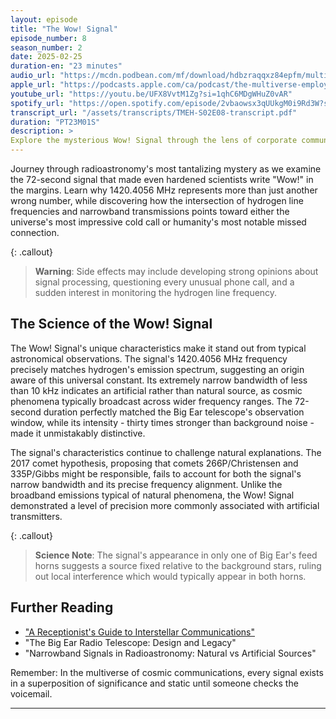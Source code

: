 ```yaml
---
layout: episode
title: "The Wow! Signal"
episode_number: 8
season_number: 2
date: 2025-02-25
duration-en: "23 minutes"
audio_url: "https://mcdn.podbean.com/mf/download/hdbzraqqxz84epfm/multiverse-employee-handbook-s02e08-wow-signal.mp3"
apple_url: "https://podcasts.apple.com/ca/podcast/the-multiverse-employee-handbook/id1764134739?i=1000695785654"
youtube_url: "https://youtu.be/UFX8VvtM1Zg?si=1qhC6MDgWHuZ0vAR"
spotify_url: "https://open.spotify.com/episode/2vbaowsx3qUUkgM0i9Rd3W?si=xMerPZyHQ6SbuJp-GXkbNg"
transcript_url: "/assets/transcripts/TMEH-S02E08-transcript.pdf"
duration: "PT23M01S"
description: >
Explore the mysterious Wow! Signal through the lens of corporate communications, featuring a front desk's encounter with an unexpected cosmic caller and management's enthusiastic attempts to monetize first contact.
---
```


Journey through radioastronomy's most tantalizing mystery as we examine the 72-second signal that made even hardened scientists write "Wow!" in the margins. Learn why 1420.4056 MHz represents more than just another wrong number, while discovering how the intersection of hydrogen line frequencies and narrowband transmissions points toward either the universe's most impressive cold call or humanity's most notable missed connection.

{: .callout}
> **Warning**: Side effects may include developing strong opinions about signal processing, questioning every unusual phone call, and a sudden interest in monitoring the hydrogen line frequency.

## The Science of the Wow! Signal
The Wow! Signal's unique characteristics make it stand out from typical astronomical observations. The signal's 1420.4056 MHz frequency precisely matches hydrogen's emission spectrum, suggesting an origin aware of this universal constant. Its extremely narrow bandwidth of less than 10 kHz indicates an artificial rather than natural source, as cosmic phenomena typically broadcast across wider frequency ranges. The 72-second duration perfectly matched the Big Ear telescope's observation window, while its intensity - thirty times stronger than background noise - made it unmistakably distinctive.

The signal's characteristics continue to challenge natural explanations. The 2017 comet hypothesis, proposing that comets 266P/Christensen and 335P/Gibbs might be responsible, fails to account for both the signal's narrow bandwidth and its precise frequency alignment. Unlike the broadband emissions typical of natural phenomena, the Wow! Signal demonstrated a level of precision more commonly associated with artificial transmitters.

{: .callout}
> **Science Note**: The signal's appearance in only one of Big Ear's feed horns suggests a source fixed relative to the background stars, ruling out local interference which would typically appear in both horns.

## Further Reading
* ["A Receptionist's Guide to Interstellar Communications"](/blog/receptionist-guide-interstellar-communications/)
* "The Big Ear Radio Telescope: Design and Legacy"
* "Narrowband Signals in Radioastronomy: Natural vs Artificial Sources"

Remember: In the multiverse of cosmic communications, every signal exists in a superposition of significance and static until someone checks the voicemail.

---
